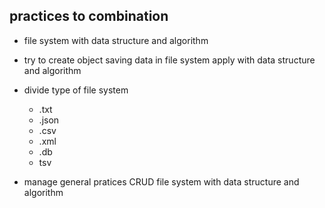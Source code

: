 ## practices to combination 

- file system with data structure and algorithm

- try to create object saving data in file system apply with data structure and algorithm 

- divide type of file system
  - .txt
  - .json
  - .csv
  - .xml
  - .db 
  - tsv

- manage general pratices CRUD file system with data structure and algorithm